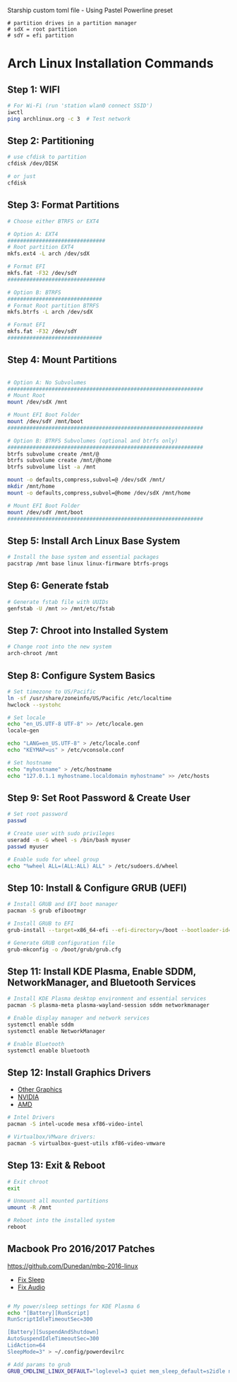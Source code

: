Starship custom toml file - Using Pastel Powerline preset

```
# partition drives in a partition manager
# sdX = root partition
# sdY = efi partition
```
# Arch Linux Installation Commands

## Step 1: WIFI
```bash
# For Wi-Fi (run 'station wlan0 connect SSID')
iwctl  
ping archlinux.org -c 3  # Test network
```

## Step 2: Partitioning
```bash
# use cfdisk to partition
cfdisk /dev/DISK

# or just
cfdisk
```
## Step 3: Format Partitions
```bash
# Choose either BTRFS or EXT4

# Option A: EXT4
###############################
# Root partition EXT4
mkfs.ext4 -L arch /dev/sdX

# Format EFI
mkfs.fat -F32 /dev/sdY
###############################

# Option B: BTRFS
##############################
# Format Root partition BTRFS
mkfs.btrfs -L arch /dev/sdX

# Format EFI
mkfs.fat -F32 /dev/sdY
##############################

```

## Step 4: Mount Partitions
```bash

# Option A: No Subvolumes
##############################################################
# Mount Root
mount /dev/sdX /mnt

# Mount EFI Boot Folder
mount /dev/sdY /mnt/boot
##############################################################

# Option B: BTRFS Subvolumes (optional and btrfs only)
##############################################################
btrfs subvolume create /mnt/@
btrfs subvolume create /mnt/@home
btrfs subvolume list -a /mnt

mount -o defaults,compress,subvol=@ /dev/sdX /mnt/
mkdir /mnt/home
mount -o defaults,compress,subvol=@home /dev/sdX /mnt/home

# Mount EFI Boot Folder
mount /dev/sdY /mnt/boot
##############################################################
```

## Step 5: Install Arch Linux Base System
```bash
# Install the base system and essential packages
pacstrap /mnt base linux linux-firmware btrfs-progs
```

## Step 6: Generate fstab
```bash
# Generate fstab file with UUIDs
genfstab -U /mnt >> /mnt/etc/fstab
```

## Step 7: Chroot into Installed System
```bash
# Change root into the new system
arch-chroot /mnt
```

## Step 8: Configure System Basics
```bash
# Set timezone to US/Pacific
ln -sf /usr/share/zoneinfo/US/Pacific /etc/localtime
hwclock --systohc

# Set locale
echo "en_US.UTF-8 UTF-8" >> /etc/locale.gen
locale-gen

echo "LANG=en_US.UTF-8" > /etc/locale.conf
echo "KEYMAP=us" > /etc/vconsole.conf

# Set hostname
echo "myhostname" > /etc/hostname
echo "127.0.1.1 myhostname.localdomain myhostname" >> /etc/hosts
```

## Step 9: Set Root Password & Create User
```bash
# Set root password
passwd

# Create user with sudo privileges
useradd -m -G wheel -s /bin/bash myuser
passwd myuser

# Enable sudo for wheel group
echo "%wheel ALL=(ALL:ALL) ALL" > /etc/sudoers.d/wheel
```

## Step 10: Install & Configure GRUB (UEFI)
```bash
# Install GRUB and EFI boot manager
pacman -S grub efibootmgr

# Install GRUB to EFI
grub-install --target=x86_64-efi --efi-directory=/boot --bootloader-id=GRUB

# Generate GRUB configuration file
grub-mkconfig -o /boot/grub/grub.cfg
```

## Step 11: Install KDE Plasma, Enable SDDM, NetworkManager, and Bluetooth Services
```bash
# Install KDE Plasma desktop environment and essential services
pacman -S plasma-meta plasma-wayland-session sddm networkmanager

# Enable display manager and network services
systemctl enable sddm
systemctl enable NetworkManager

# Enable Bluetooth
systemctl enable bluetooth
```

## Step 12: Install Graphics Drivers

- [Other Graphics](https://wiki.archlinux.org/title/Xorg#Driver_installation) 
- [NVIDIA](https://wiki.archlinux.org/title/NVIDIA) 
- [AMD](https://wiki.archlinux.org/title/Xorg#AMD)

```bash
# Intel Drivers
pacman -S intel-ucode mesa xf86-video-intel

# Virtualbox/VMware drivers:
pacman -S virtualbox-guest-utils xf86-video-vmware
```


## Step 13: Exit & Reboot
```bash
# Exit chroot
exit

# Unmount all mounted partitions
umount -R /mnt

# Reboot into the installed system
reboot
```

## Macbook Pro 2016/2017 Patches
https://github.com/Dunedan/mbp-2016-linux  
- [Fix Sleep](https://github.com/Dunedan/mbp-2016-linux?tab=readme-ov-file#suspend--hibernation)
- [Fix Audio](https://github.com/Dunedan/mbp-2016-linux?tab=readme-ov-file#audio-input--output)

```bash

# My power/sleep settings for KDE Plasma 6
echo "[Battery][RunScript]
RunScriptIdleTimeoutSec=300

[Battery][SuspendAndShutdown]
AutoSuspendIdleTimeoutSec=300
LidAction=64
SleepMode=3" > ~/.config/powerdevilrc

# Add params to grub
GRUB_CMDLINE_LINUX_DEFAULT="loglevel=3 quiet mem_sleep_default=s2idle nvme_core.default_ps_max_latency_us=0"

```
